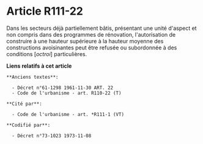 # Article R111-22

Dans les secteurs déjà partiellement bâtis, présentant une unité d'aspect et non compris dans des programmes de rénovation,
l'autorisation de construire à une hauteur supérieure à la hauteur moyenne des constructions avoisinantes peut être refusée
ou subordonnée à des conditions [*octroi*] particulières.

**Liens relatifs à cet article**

	**Anciens textes**:

	  - Décret n°61-1298 1961-11-30 ART. 22
	  - Code de l'urbanisme - art. R110-22 (T)

	**Cité par**:

	  - Code de l'urbanisme - art. *R111-1 (VT)

	**Codifié par**:

	  - Décret n°73-1023 1973-11-08
